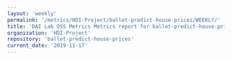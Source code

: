 ```yaml
---
layout: 'weekly'
permalink: '/metrics/HDI-Project/ballet-predict-house-prices/WEEKLY/'
title: 'DAI Lab OSS Metrics Metrics report for ballet-predict-house-prices | WEEKLY-REPORT-2019-11-17'
organization: 'HDI-Project'
repository: 'ballet-predict-house-prices'
current_date: '2019-11-17'
---
```

